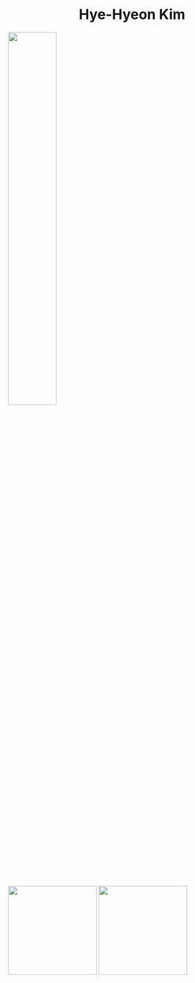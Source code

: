 <h1 align="center">Hye-Hyeon Kim</h1>
<p>
  <a href="https://solved.ac/khyeon">
    <img src="http://mazassumnida.wtf/api/v2/generate_badge?boj=khyeon" width=44% />
  </a>
</p>
<p>
  <img height="180em" src="https://github-readme-stats.vercel.app/api?username=khyeon&show_icons=true&include_all_commits=true&bg_color=30,e96443,904e95&title_color=fff&text_color=fff">
  <img height="180em" src="https://github-readme-stats.vercel.app/api/top-langs/?username=khyeon&layout=compact&bg_color=30,e96443,904e95&title_color=fff&text_color=fff">
</p>


<!--
**K-Hyeon/K-Hyeon** is a ✨ _special_ ✨ repository because its `README.md` (this file) appears on your GitHub profile.

Here are some ideas to get you started:

- 🔭 I’m currently working on ...
- 🌱 I’m currently learning ...
- 👯 I’m looking to collaborate on ...
- 🤔 I’m looking for help with ...
- 💬 Ask me about ...
- 📫 How to reach me: ...
- 😄 Pronouns: ...
- ⚡ Fun fact: ...
-->
